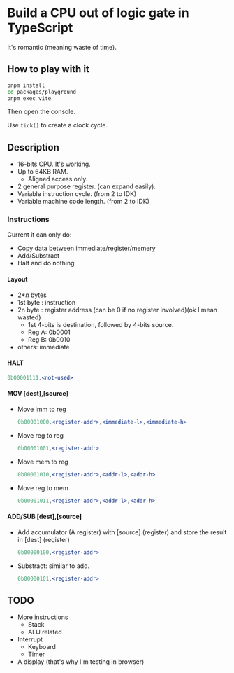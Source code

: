 # Build a CPU out of logic gate in TypeScript

It's romantic (meaning waste of time).

## How to play with it

```sh
pnpm install
cd packages/playground
pnpm exec vite
```

Then open the console.

Use `tick()` to create a clock cycle.

## Description

* 16-bits CPU. It's working.
* Up to 64KB RAM.
    * Aligned access only.
* 2 general purpose register. (can expand easily).
* Variable instruction cycle. (from 2 to IDK)
* Variable machine code length. (from 2 to IDK)

### Instructions
Current it can only do:
* Copy data between immediate/register/memery
* Add/Substract
* Halt and do nothing

#### Layout
* 2*_n_ bytes
* 1st byte : instruction
* 2n byte : register address (can be 0 if no register involved)(ok I mean wasted)
    * 1st 4-bits is destination, followed by 4-bits source.
    * Reg A: 0b0001
    * Reg B: 0b0010
* others: immediate

#### HALT
```jsx
0b00001111,<not-used>
```

#### MOV [dest],[source]

* Move imm to reg
    ```jsx
    0b00001000,<register-addr>,<immediate-l>,<immediate-h>
    ```
* Move reg to reg
    ```jsx
    0b00001001,<register-addr>
    ```
* Move mem to reg
    ```jsx
    0b00001010,<register-addr>,<addr-l>,<addr-h>
    ```
* Move reg to mem
    ```jsx
    0b00001011,<register-addr>,<addr-l>,<addr-h>
    ```
#### ADD/SUB [dest],[source]
* Add accumulator (A register) with [source] (register) and store the result in [dest] (register)
    ```jsx
    0b00000100,<register-addr>
    ```
* Substract: similar to add.
    ```jsx
    0b00000101,<register-addr>
    ```
## TODO

* More instructions
    * Stack
    * ALU related
* Interrupt
    * Keyboard
    * Timer
* A display (that's why I'm testing in browser)